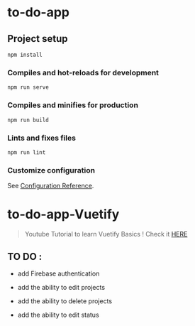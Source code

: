 # to-do-app

## Project setup

```
npm install
```

### Compiles and hot-reloads for development

```
npm run serve
```

### Compiles and minifies for production

```
npm run build
```

### Lints and fixes files

```
npm run lint
```

### Customize configuration

See [Configuration Reference](https://cli.vuejs.org/config/).

# to-do-app-Vuetify

> Youtube Tutorial to learn Vuetify Basics ! Check it [HERE](https://www.youtube.com/watch?v=zrfeO1Uwiws&list=PL4cUxeGkcC9g0MQZfHwKcuB0Yswgb3gA5)

## TO DO :

<ul>
    <li><p>add Firebase authentication</p></li>
    <li><p>add the ability to edit projects</p></li>
    <li><p>add the ability to delete projects</p></li> 
    <li><p>add the ability to edit status</p></li>
</ul>
